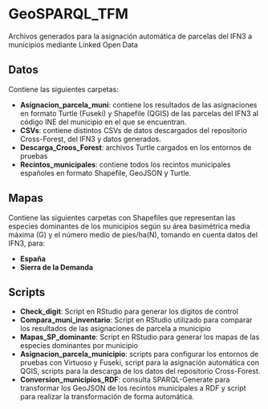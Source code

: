 # GeoSPARQL_TFM
Archivos generados para la asignación automática de parcelas del IFN3 a municipios mediante Linked Open Data 

## Datos
Contiene las siguientes carpetas:
- **Asignacion_parcela_muni**: contiene los resultados de las asignaciones en formato Turtle (Fuseki) y Shapefile (QGIS) de las parcelas del IFN3 al código INE del municipio en el que se encuentran. 
- **CSVs**: contiene distintos CSVs de datos descargados del repositorio Cross-Forest, del IFN3 y datos generados.
- **Descarga_Croos_Forest**: archivos Turtle cargados en los entornos de pruebas
- **Recintos_municipales**: contiene todos los recintos municipales españoles en formato Shapefile, GeoJSON y Turtle. 

## Mapas
Contiene las siguientes carpetas con Shapefiles que representan las especies dominantes de los municipios según su área basimétrica media máxima (G) y el número medio de pies/ha(N), tomando en cuenta datos del IFN3, para:
- **España**  
- **Sierra de la Demanda**

## Scripts
- **Check_digit**: Script en RStudio para generar los dígitos de control
- **Compara_muni_inventario**: Script en RStudio utilizado para comparar los resultados de las asignaciones de parcela a municipio
- **Mapas_SP_dominante**: Script en RStudio para generar los mapas de las especies dominantes por municipio
- **Asignacion_parcela_municipio**: scripts para configurar los entornos de pruebas con Virtuoso y Fuseki, script para la asignación automática con QGIS, scripts para la descarga de los datos del repositorio Cross-Forest.
- **Conversion_municipios_RDF**: consulta SPARQL-Generate para transformar los GeoJSON de los recintos municipales a RDF y script para realizar la transformación de forma automática. 

